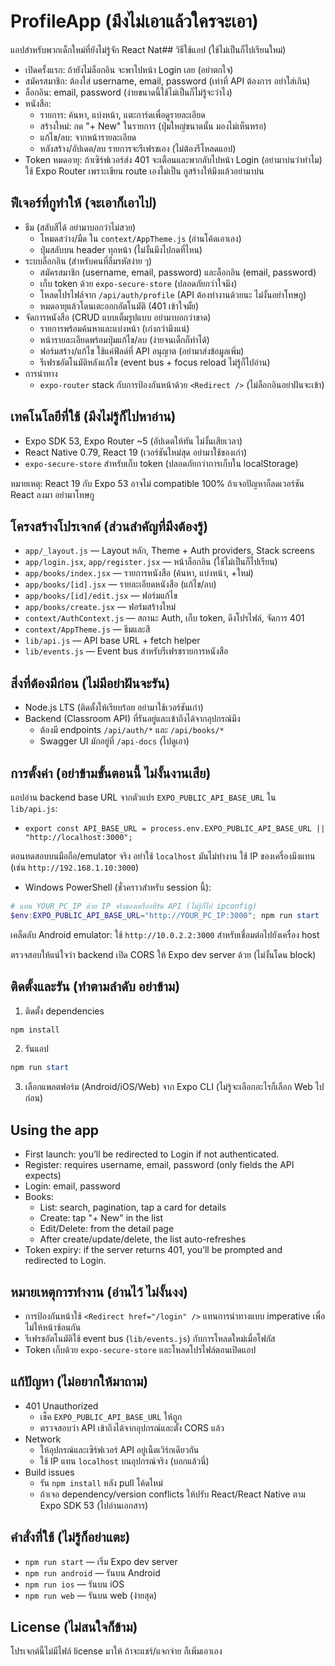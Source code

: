 # ProfileApp (มึงไม่เอาแล้วใครจะเอา)

แอปสำหรับพวกเด็กใหม่ที่ยังไม่รู้จัก React Nat## วิธีใช้แอป (ใช้ไม่เป็นก็ไปเรียนใหม่)

- เปิดครั้งแรก: ถ้ายังไม่ล็อกอิน จะพาไปหน้า Login เลย (อย่าตกใจ)
- สมัครสมาชิก: ต้องใส่ username, email, password (เท่าที่ API ต้องการ อย่าใส่เกิน)
- ล็อกอิน: email, password (ง่ายขนาดนี้ใช้ไม่เป็นก็ไม่รู้จะว่าไง)
- หนังสือ:
  - รายการ: ค้นหา, แบ่งหน้า, แตะการ์ดเพื่อดูรายละเอียด
  - สร้างใหม่: กด "+ New" ในรายการ (ปุ่มใหญ่ขนาดนั้น มองไม่เห็นหรอ)
  - แก้ไข/ลบ: จากหน้ารายละเอียด
  - หลังสร้าง/อัปเดต/ลบ รายการจะรีเฟรชเอง (ไม่ต้องรีโหลดแอป)
- Token หมดอายุ: ถ้าเซิร์ฟเวอร์ส่ง 401 จะเตือนและพากลับไปหน้า Login (อย่ามาบ่นว่าทำไม) ใช้ Expo Router เพราะเขียน route เองไม่เป็น กูสร้างให้มึงแล้วอย่ามาบ่น

## ฟีเจอร์ที่กูทำให้ (จะเอาก็เอาไป)

- ธีม (สลับสีได้ อย่ามาบอกว่าไม่สวย)
  - โหมดสว่าง/มืด ใน `context/AppTheme.js` (อ่านโค้ดเอาเอง)
  - ปุ่มสลับบน header ทุกหน้า (ไม่งั้นมึงไปกดที่ไหน)
- ระบบล็อกอิน (สำหรับคนที่ลืมรหัสง่าย ๆ)
  - สมัครสมาชิก (username, email, password) และล็อกอิน (email, password)
  - เก็บ token ด้วย `expo-secure-store` (ปลอดภัยกว่าใจมึง)
  - โหลดโปรไฟล์จาก `/api/auth/profile` (API ต้องทำงานด้วยนะ ไม่งั้นอย่าโทษกู)
  - หมดอายุแล้วโดนเตะออกอัตโนมัติ (401 เข้าใจมั้ย)
- จัดการหนังสือ (CRUD แบบเต็มรูปแบบ อย่ามาบอกว่าขาด)
  - รายการพร้อมค้นหาและแบ่งหน้า (เก่งกว่ามึงแน่)
  - หน้ารายละเอียดพร้อมปุ่มแก้ไข/ลบ (ง่ายจนเด็กก็ทำได้)
  - ฟอร์มสร้าง/แก้ไข ใช้แค่ฟิลด์ที่ API อนุญาต (อย่ามาส่งข้อมูลเพิ่ม)
  - รีเฟรชอัตโนมัติหลังแก้ไข (event bus + focus reload ไม่รู้ก็ไปอ่าน)
- การนำทาง
  - `expo-router` stack กับการป้องกันหน้าด้วย `<Redirect />` (ไม่ล็อกอินอย่าฝันจะเข้า)

## เทคโนโลยีที่ใช้ (มึงไม่รู้ก็ไปหาอ่าน)

- Expo SDK 53, Expo Router ~5 (อัปเดตให้ทัน ไม่งั้นเสียเวลา)
- React Native 0.79, React 19 (เวอร์ชันใหม่สุด อย่ามาใช้ของเก่า)
- `expo-secure-store` สำหรับเก็บ token (ปลอดภัยกว่าการเก็บใน localStorage)

หมายเหตุ: React 19 กับ Expo 53 อาจไม่ compatible 100% ถ้าเจอปัญหาก็ลดเวอร์ชัน React ลงมา อย่ามาโทษกู

## โครงสร้างโปรเจกต์ (ส่วนสำคัญที่มึงต้องรู้)

- `app/_layout.js` — Layout หลัก, Theme + Auth providers, Stack screens
- `app/login.jsx`, `app/register.jsx` — หน้าล็อกอิน (ใช้ไม่เป็นก็ไปเรียน)
- `app/books/index.jsx` — รายการหนังสือ (ค้นหา, แบ่งหน้า, +ใหม่)
- `app/books/[id].jsx` — รายละเอียดหนังสือ (แก้ไข/ลบ)
- `app/books/[id]/edit.jsx` — ฟอร์มแก้ไข
- `app/books/create.jsx` — ฟอร์มสร้างใหม่
- `context/AuthContext.js` — สถานะ Auth, เก็บ token, ดึงโปรไฟล์, จัดการ 401
- `context/AppTheme.js` — ธีมและสี
- `lib/api.js` — API base URL + fetch helper
- `lib/events.js` — Event bus สำหรับรีเฟรชรายการหนังสือ

## สิ่งที่ต้องมีก่อน (ไม่มีอย่าฝันจะรัน)

- Node.js LTS (ติดตั้งให้เรียบร้อย อย่ามาใช้เวอร์ชันเก่า)
- Backend (Classroom API) ที่รันอยู่และเข้าถึงได้จากอุปกรณ์มึง
  - ต้องมี endpoints `/api/auth/*` และ `/api/books/*`
  - Swagger UI มักอยู่ที่ `/api-docs` (ไปดูเอา)

## การตั้งค่า (อย่าข้ามขั้นตอนนี้ ไม่งั้นงานเสีย)

แอปอ่าน backend base URL จากตัวแปร `EXPO_PUBLIC_API_BASE_URL` ใน `lib/api.js`:

- `export const API_BASE_URL = process.env.EXPO_PUBLIC_API_BASE_URL || "http://localhost:3000";`

ตอนทดสอบบนมือถือ/emulator จริง อย่าใช้ `localhost` มันไม่ทำงาน ใช้ IP ของเครื่องมึงแทน (เช่น `http://192.168.1.10:3000`)

- Windows PowerShell (ชั่วคราวสำหรับ session นี้):

```powershell
# แทน YOUR_PC_IP ด้วย IP จริงของเครื่องที่รัน API (ไม่รู้ก็ไป ipconfig)
$env:EXPO_PUBLIC_API_BASE_URL="http://YOUR_PC_IP:3000"; npm run start
```

เคล็ดลับ Android emulator: ใช้ `http://10.0.2.2:3000` สำหรับเชื่อมต่อไปยังเครื่อง host

ตรวจสอบให้แน่ใจว่า backend เปิด CORS ให้ Expo dev server ด้วย (ไม่งั้นโดน block)

## ติดตั้งและรัน (ทำตามลำดับ อย่าข้าม)

1) ติดตั้ง dependencies

```powershell
npm install
```

2) รันแอป

```powershell
npm run start
```

3) เลือกแพลตฟอร์ม (Android/iOS/Web) จาก Expo CLI (ไม่รู้จะเลือกอะไรก็เลือก Web ไปก่อน)

## Using the app

- First launch: you’ll be redirected to Login if not authenticated.
- Register: requires username, email, password (only fields the API expects)
- Login: email, password
- Books:
  - List: search, pagination, tap a card for details
  - Create: tap "+ New" in the list
  - Edit/Delete: from the detail page
  - After create/update/delete, the list auto-refreshes
- Token expiry: if the server returns 401, you’ll be prompted and redirected to Login.

## หมายเหตุการทำงาน (อ่านไว้ ไม่งั้นงง)

- การป้องกันหน้าใช้ `<Redirect href="/login" />` แทนการนำทางแบบ imperative เพื่อไม่ให้หน้าซ้อนกัน
- รีเฟรชอัตโนมัติใช้ event bus (`lib/events.js`) กับการโหลดใหม่เมื่อโฟกัส
- Token เก็บด้วย `expo-secure-store` และโหลดโปรไฟล์ตอนเปิดแอป

## แก้ปัญหา (ไม่อยากให้มาถาม)

- 401 Unauthorized
  - เช็ค `EXPO_PUBLIC_API_BASE_URL` ให้ถูก
  - ตรวจสอบว่า API เข้าถึงได้จากอุปกรณ์และตั้ง CORS แล้ว
- Network
  - ให้อุปกรณ์และเซิร์ฟเวอร์ API อยู่เน็ตเวิร์กเดียวกัน
  - ใช้ IP แทน `localhost` บนอุปกรณ์จริง (บอกแล้วนี่)
- Build issues
  - รัน `npm install` หลัง pull โค้ดใหม่
  - ถ้าเจอ dependency/version conflicts ให้ปรับ React/React Native ตาม Expo SDK 53 (ไปอ่านเอกสาร)

## คำสั่งที่ใช้ (ไม่รู้ก็อย่าแตะ)

- `npm run start` — เริ่ม Expo dev server
- `npm run android` — รันบน Android
- `npm run ios` — รันบน iOS  
- `npm run web` — รันบน web (ง่ายสุด)

## License (ไม่สนใจก็ข้าม)

โปรเจกต์นี้ไม่มีไฟล์ license มาให้ ถ้าจะแชร์/แจกจ่าย ก็เพิ่มเอาเอง
